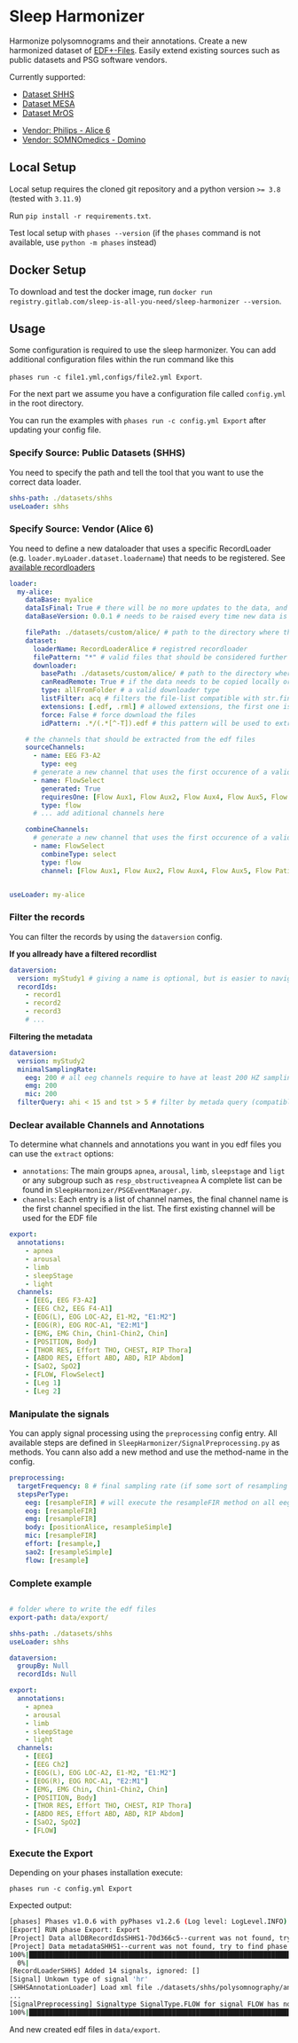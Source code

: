 # Sleep Harmonizer

Harmonize polysomnograms and their annotations. Create a new harmonized dataset of [EDF+-Files](https://www.edfplus.info/specs/edfplus.html). Easily extend existing sources such as public datasets and PSG software vendors.

Currently supported:

- [Dataset SHHS](https://sleepdata.org/datasets/shhs)
- [Dataset MESA](https://sleepdata.org/datasets/mesa)
- [Dataset MrOS](https://sleepdata.org/datasets/mros)
<!-- - [Dataset Physionet ](https://physionet.org/content/challenge-2018/1.0.0/) -->
- [Vendor: Philips - Alice 6](https://www.philips.ie/healthcare/product/HC1063315/alice-6-ldx-diagnostic-sleep-system)
- [Vendor: SOMNOmedics - Domino](https://somnomedics.de/en/solutions/sleep_diagnostics/diagnostic_software/domino/)

## Local Setup

Local setup requires the cloned git repository and a python version `>= 3.8` (tested with `3.11.9`)

Run `pip install -r requirements.txt`.

Test local setup with `phases --version` (if the `phases` command is not available, use `python -m phases` instead)

## Docker Setup

To download and test the docker image, run `docker run registry.gitlab.com/sleep-is-all-you-need/sleep-harmonizer --version`.

## Usage

Some configuration is required to use the sleep harmonizer. You can add additional configuration files within the run command like this

`phases run -c file1.yml,configs/file2.yml Export`.

For the next part we assume you have a configuration file called `config.yml` in the root directory.

You can run the examples with `phases run -c config.yml Export` after updating your config file.

### Specify Source: Public Datasets (SHHS)

You need to specify the path and tell the tool that you want to use the correct data loader.

```yaml
shhs-path: ./datasets/shhs
useLoader: shhs
```

### Specify Source: Vendor (Alice 6)

You need to define a new dataloader that uses a specific RecordLoader (e.g. `loader.myLoader.dataset.loadername`) that needs to be registered. See [available recordloaders]()

```yaml
loader:
  my-alice:
    dataBase: myalice
    dataIsFinal: True # there will be no more updates to the data, and the record metadata can be stored
    dataBaseVersion: 0.0.1 # needs to be raised every time new data is added

    filePath: ./datasets/custom/alice/ # path to the directory where the raw data is stored
    dataset:
      loaderName: RecordLoaderAlice # registred recordloader
      filePattern: "*" # valid files that should be considered further
      downloader:
        basePath: ./datasets/custom/alice/ # path to the directory where the raw data is stored
        canReadRemote: True # if the data needs to be copied locally or the downloader.basePath can be used
        type: allFromFolder # a valid downloader type
        listFilter: acq # filters the file-list compatible with str.find(listFilter)
        extensions: [.edf, .rml] # allowed extensions, the first one is used for the id-pattern
        force: False # force download the files
        idPattern: .*/(.*[^-T]).edf # this pattern will be used to extract the record id from the filename

    # the channels that should be extracted from the edf files
    sourceChannels:
      - name: EEG F3-A2
        type: eeg
      # generate a new channel that uses the first occurence of a valid flow channel
      - name: FlowSelect
        generated: True
        requiresOne: [Flow Aux1, Flow Aux2, Flow Aux4, Flow Aux5, Flow Patient]
        type: flow
      # ... add aditional channels here

    combineChannels:
      # generate a new channel that uses the first occurence of a valid flow channel
      - name: FlowSelect
        combineType: select
        type: flow
        channel: [Flow Aux1, Flow Aux2, Flow Aux4, Flow Aux5, Flow Patient]


useLoader: my-alice
```

### Filter the records

You can filter the records by using the `dataversion` config.

**If you allready have a filtered recordlist** 
```yaml
dataversion:
  version: myStudy1 # giving a name is optional, but is easier to navigate the generated files
  recordIds:
    - record1
    - record2
    - record3
    # ...
```

**Filtering the metadata**
```yaml
dataversion:
  version: myStudy2
  minimalSamplingRate:
    eeg: 200 # all eeg channels require to have at least 200 HZ sampling rate
    emg: 200
    mic: 200
  filterQuery: ahi < 15 and tst > 5 # filter by metada query (compatible with pandas.Dataframe query)
```



### Declear available Channels and Annotations

To determine what channels and annotations you want in you edf files you can use the `extract` options:

- `annotations`: The main groups `apnea`, `arousal`, `limb`, `sleepstage` and `ligt` or any subgroup such as `resp_obstructiveapnea` A complete list can be found in `SleepHarmonizer/PSGEventManager.py`.
- `channels`: Each entry is a list of channel names, the final channel name is the first channel specified in the list. The first existing channel will be used for the EDF file

```yaml
export:
  annotations:
    - apnea
    - arousal
    - limb
    - sleepStage
    - light
  channels:
    - [EEG, EEG F3-A2]
    - [EEG Ch2, EEG F4-A1]
    - [EOG(L), EOG LOC-A2, E1-M2, "E1:M2"]
    - [EOG(R), EOG ROC-A1, "E2:M1"]
    - [EMG, EMG Chin, Chin1-Chin2, Chin]
    - [POSITION, Body]
    - [THOR RES, Effort THO, CHEST, RIP Thora]
    - [ABDO RES, Effort ABD, ABD, RIP Abdom]
    - [SaO2, SpO2]
    - [FLOW, FlowSelect]
    - [Leg 1]
    - [Leg 2]
```


### Manipulate the signals

You can apply signal processing using the `preprocessing` config entry. All available steps are defined in `SleepHarmonizer/SignalPreprocessing.py` as methods. You cann also add a new method and use the method-name in the config.

```yaml
preprocessing:
  targetFrequency: 8 # final sampling rate (if some sort of resampling is aplied as step)
  stepsPerType:
    eeg: [resampleFIR] # will execute the resampleFIR method on all eeg channels (defined in SignalPreprocessing.py)
    eog: [resampleFIR]
    emg: [resampleFIR]
    body: [positionAlice, resampleSimple]
    mic: [resampleFIR]
    effort: [resample,]
    sao2: [resampleSimple]
    flow: [resample]
```

### Complete example

```yaml

# folder where to write the edf files
export-path: data/export/

shhs-path: ./datasets/shhs
useLoader: shhs

dataversion:
  groupBy: Null
  recordIds: Null

export:
  annotations:
    - apnea
    - arousal
    - limb
    - sleepStage
    - light
  channels:
    - [EEG]
    - [EEG Ch2]
    - [EOG(L), EOG LOC-A2, E1-M2, "E1:M2"]
    - [EOG(R), EOG ROC-A1, "E2:M1"]
    - [EMG, EMG Chin, Chin1-Chin2, Chin]
    - [POSITION, Body]
    - [THOR RES, Effort THO, CHEST, RIP Thora]
    - [ABDO RES, Effort ABD, ABD, RIP Abdom]
    - [SaO2, SpO2]
    - [FLOW]

```

### Execute the Export


Depending on your phases installation execute:

`phases run -c config.yml Export`

Expected output:

```bash
[phases] Phases v1.0.6 with pyPhases v1.2.6 (Log level: LogLevel.INFO)
[Export] RUN phase Export: Export
[Project] Data allDBRecordIdsSHHS1-70d366c5--current was not found, try to find phase to generate it
[Project] Data metadataSHHS1--current was not found, try to find phase to generate it
100%|███████████████████████████████████████████████████████████████████████████████████████████████████████████████████████████████████████████| 10/10 [00:05<00:00,  1.91it/s]
  0%|                                                                                                                                                    | 0/10 [00:00<?, ?it/s]
[RecordLoaderSHHS] Added 14 signals, ignored: []
[Signal] Unkown type of signal 'hr'
[SHHSAnnotationLoader] Load xml file ./datasets/shhs/polysomnography/annotations-events-nsrr/shhs1/shhs1-200004-nsrr.xml
...
[SignalPreprocessing] Signaltype SignalType.FLOW for signal FLOW has no preprocessing steps (defined in preprocessing.stepsPerType.[type])
100%|███████████████████████████████████████████████████████████████████████████████████████████████████████████████████████████████████████████| 10/10 [00:58<00:00,  5.82s/it]
```
And new created edf files in `data/export`.

